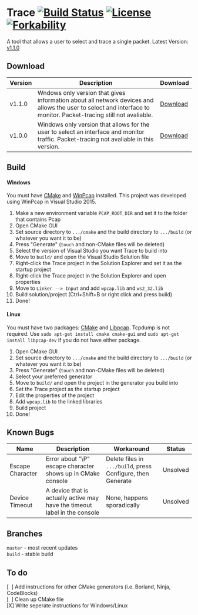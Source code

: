 # Trace [![Build Status](https://travis-ci.org/Noviv/Trace.svg)](https://travis-ci.org/Noviv/Trace) [![License](http://img.shields.io/:license-mit-blue.svg)](http://doge.mit-license.org) [![Forkability](https://img.shields.io/badge/forkability-limited-yellow.svg)](https://basicallydan.github.io/forkability/?u=Noviv&r=Trace)
A tool that allows a user to select and trace a single packet. Latest Version: [v1.1.0](https://github.com/Noviv/Trace/releases/download/v1.1.0/Trace.exe)

## Download
Version | Description | Download
--- | --- | ---
v1.1.0 | Wndows only version that gives information about all network devices and allows the user to select and interface to monitor. Packet-tracing still not avaliable. | [Download](https://github.com/Noviv/Trace/releases/download/v1.1.0/Trace.exe)
v1.0.0 | Windows only version that allows for the user to select an interface and monitor traffic. Packet-tracing not avaliable in this version. | [Download](https://github.com/Noviv/Trace/releases/download/v1.0.0/Trace.exe)

## Build

#### Windows
You must have [CMake](https://cmake.org/) and [WinPcap](https://www.winpcap.org/) installed. This project was developed using WinPcap in Visual Studio 2015.
<ol>
  <li>Make a new environment variable <code>PCAP_ROOT_DIR</code> and set it to the folder that contains Pcap</li>
  <li>Open CMake GUI</li>
  <li>Set source directory to <code>.../cmake</code> and the build directory to <code>.../build</code> (or whatever you want it to be)</li>
  <li>Press "Generate" (<code>touch</code> and non-CMake files will be deleted)</li>
  <li>Select the version of Visual Studio you want Trace to build into </li>
  <li>Move to <code>build/</code> and open the Visual Studio Solution file</li>
  <li>Right-click the Trace project in the Solution Explorer and set it as the startup project</li>
  <li>Right-click the Trace project in the Solution Explorer and open properties</li>
  <li>Move to <code>Linker --> Input</code> and add <code>wpcap.lib</code> and <code>ws2_32.lib</code></li>
  <li>Build solution/project (Ctrl+Shift+B or right click and press build)</li>
  <li>Done!</li>
</ol>

#### Linux
You must have two packages: [CMake](https://cmake.org/) and [Libpcap](http://www.tcpdump.org/). Tcpdump is not required. Use <code>sudo apt-get install cmake cmake-gui</code> and <code>sudo apt-get install libpcap-dev</code> if you do not have either package.
<ol>
  <li>Open CMake GUI</li>
  <li>Set source directory to <code>.../cmake</code> and the build directory to <code>.../build</code> (or whatever you want it to be)</li>
  <li>Press "Generate" (<code>touch</code> and non-CMake files will be deleted)</li>
  <li>Select your preferred generator</li>
  <li>Move to <code>build/</code> and open the project in the generator you build into</li>
  <li>Set the Trace project as the startup project</li>
  <li>Edit the properties of the project</li>
  <li>Add <code>wpcap.lib</code> to the linked libraries</li>
  <li>Build project</li>
  <li>Done!</li>
</ol>

## Known Bugs
Name | Description | Workaround | Status
--- | --- | --- | ---
Escape Character | Error about "\P" escape character shows up in CMake console | Delete files in <code>.../build</code>, press Configure, then Generate | Unsolved
Device Timeout | A device that is actually active may have the timeout label in the console | None, happens sporadically | Unsolved


## Branches
<code>master</code> - most recent updates<br>
<code>build</code> - stable build<br>

## To do
[&nbsp;&nbsp;] Add instructions for other CMake generators (i.e. Borland, Ninja, CodeBlocks)<br>
[&nbsp;&nbsp;] Clean up CMake file<br>
[X] Write seperate instructions for Windows/Linux
